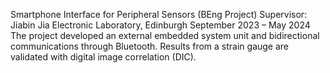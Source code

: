 Smartphone Interface for Peripheral Sensors (BEng Project)
Supervisor: Jiabin Jia	Electronic Laboratory, Edinburgh
September 2023 – May 2024
The project developed an external embedded system unit and bidirectional communications through Bluetooth. Results from a strain gauge are validated with digital image correlation (DIC).
